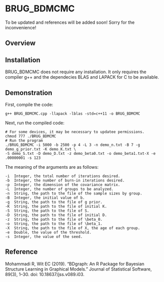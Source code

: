 # BRUG_BDMCMC

To be updated and references will be added soon! Sorry for the inconvenience!

## Overview

## Installation
BRUG_BDMCMC does not require any installation. It only requires the compiler g++ and the dependecies BLAS and LAPACK for C to be available.
## Demonstration
First, compile the code:
```
g++ BRUG_BDMCMC.cpp -llapack -lblas -std=c++11 -o BRUG_BDMCMC
```
Next, run the compiled code:
```
# For some devices, it may be necessary to updatee permissions.
chmod 777 ./BRUG_BDMCMC
# Run the program
./BRUG_BDMCMC -i 5000 -b 2500 -p 4 -L 3 -n demo_n.txt -B 7 -g demo_g_prior.txt -K demo_K.txt \
-S demo_S.txt -D demo_D.txt -z demo_beta0.txt -o demo_beta1.txt-X -e .00000001 -s 123
```
The meaning of the arguments are as follows:
```
-i  Integer, the total number of iterations desired.
-b  Integer, the number of burn-in iterations desired.
-p  Integer, the dimension of the covariance matrix.
-L  Integer, the number of groups to be analyzed.
-n  String, the path to the file of the sample sizes by group.
-B  Integer, the initial value of b.
-g  String, the path to the file of g prior.
-K  String, the path to the file of initial K.
-S  String, the path to the file of S.
-D  String, the path to the file of initial D.
-z  String, the path to the file of \beta_0.
-o  String, the path to the file of \beta_1.
-X  String, the path to the file of X, the age of each group.
-e  Double, the value of the threshold.
-s  Integer, the value of the seed.
```
## Reference
Mohammadi R, Wit EC (2019). “BDgraph: An R Package for Bayesian Structure Learning in Graphical Models.” Journal of Statistical Software, 89(3), 1–30. doi: 10.18637/jss.v089.i03.
